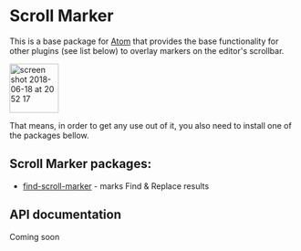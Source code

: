 # Scroll Marker

This is a base package for [Atom](https://atom.io/) that provides the base functionality for other plugins (see list below) to overlay markers on the editor's scrollbar.

<img width="86" alt="screen shot 2018-06-18 at 20 52 17" src="https://user-images.githubusercontent.com/11520795/41553150-91ad9a6c-7339-11e8-923a-b9b57343ce77.png">

That means, in order to get any use out of it, you also need to install one of the packages bellow.

## Scroll Marker packages:

 - [find-scroll-marker](https://atom.io/packages/find-scroll-marker) - marks Find & Replace results

## API documentation

 Coming soon

